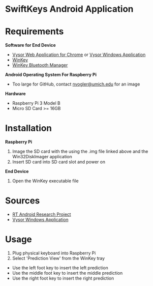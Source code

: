 SwiftKeys Android Application
=======================

Requirements
============
__Software for End Device__<br>
* [Vysor Web Application for Chrome](https://chrome.google.com/webstore/detail/vysor/gidgenkbbabolejbgbpnhbimgjbffefm?hl=en-US) or [Vysor Windows Application](https://www.vysor.io)<br>
* [WinKey](https://github.com/brandonsherbel/FootkeysTrayApp/tree/master/SwiftKeysWindowsCSharp/bin/Release)
* [WinKey Bluetooth Manager](https://github.com/mausilio/SwiftFootKeysWindowsApp)

__Android Operating System For Raspberry Pi__<br>
* Too large for GitHub, contact nvogler@umich.edu for an image

__Hardware__<br>
* Raspberry Pi 3 Model B
* Micro SD Card >= 16GB

Installation
============
__Raspberry Pi__
1) Image the SD card with the using the .img file linked above and the Win32DiskImager application
2) Insert SD card into SD card slot and power on

__End Device__
1) Open the WinKey executable file

Sources
=======
* [RT Android Research Project](https://rtandroid.embedded.rwth-aachen.de/downloads/raspberry-pi/)
* [Vysor Windows Application](https://www.vysor.io)

Usage
=====
1) Plug physical keyboard into Raspberry Pi
2) Select 'Prediction View' from the WinKey tray
- Use the left foot key to insert the left prediction
- Use the middle foot key to insert the middle prediction
- Use the right foot key to insert the right prediction
